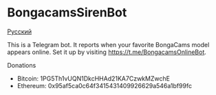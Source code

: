 BongacamsSirenBot
=================

[Русский](README.md)

This is a Telegram bot. It reports when your favorite BongaCams model appears online.
Set it up by visiting https://t.me/BongacamsOnlineBot.

Donations

* Bitcoin: 1PG5Th1vUQN1DkcHHAd21KA7CzwkMZwchE
* Ethereum: 0x95af5ca0c64f3415431409926629a546a1bf99fc
